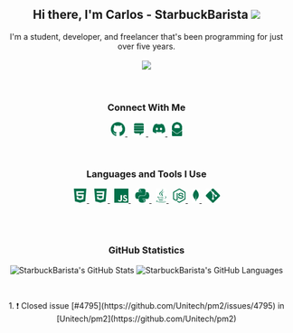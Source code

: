 <h2 align="center">
  Hi there, <strong>I'm Carlos - StarbuckBarista</strong> <img src="https://raw.githubusercontent.com/MartinHeinz/MartinHeinz/master/wave.gif" height="30px">
</h2>

<p align="center">
  I'm a student, developer, and freelancer that's been programming for just over five years.
  <br><br>
  <img src="https://lanyard.cnrad.dev/api/348311499946721282?theme=dark&bg=00704a&borderRadius=15px&animated=false&idleMessage=%22I%27m%20not%20doing%20anything%20:p%22&hideDiscrim=false&hideStatus=false&hideTimestamp=false&hideBadges=false">
</p>

<br>

<h3 align="center">
  Connect With Me
</h3>

<p align="center">
  <a href="https://github.com/StarbuckBarista/" target="_blank">
    <img alt="StarbuckBarista's GitHub" height="25px" src="./icons/github.png"/>
  </a>
  &nbsp;
  <a href="https://stackoverflow.com/users/12449444/starbuckbarista/" target="_blank">
    <img alt="StarbuckBarista's Stack Overflow" height="25px" src="./icons/stack_overflow.png"/>
  </a>
  &nbsp;
  <a href="https://discord.com/users/348311499946721282/" target="_blank">
    <img alt="StarbuckBarista's Discord" height="25px" src="./icons/discord.png"/>
  </a>
  &nbsp;
  <a href="mailto:carlitos.salazar@protonmail.com" target="_blank">
    <img alt="StarbuckBarista's Email" height="25px" src="./icons/proton_mail.png"/>
  </a>
</p>

<br>

<h3 align="center">
  Languages and Tools I Use
</h3>

<p align="center">
  <a href="" target="_blank">
    <img alt="HTML" height="25px" src="./icons/html.png"/>
  </a>
  &nbsp;
  <a href="" target="_blank">
    <img alt="CSS" height="25px" src="./icons/css.png"/>
  </a>
  &nbsp;
  <a href="" target="_blank">
    <img alt="JavaScript" height="25px" src="./icons/javascript.png"/>
  </a>
  &nbsp;
  <a href="python.org" target="_blank">
    <img alt="Python" height="25px" src="./icons/python.png"/>
  </a>
  &nbsp;
  <a href="" target="_blank">
    <img alt="Java" height="25px" src="./icons/java.png"/>
  </a>
  &nbsp;
  <a href="nodejs.org" target="_blank">
    <img alt="Node" height="25px" src="./icons/node.png"/>
  </a>
  &nbsp;
  <a href="mongodb.com" target="_blank">
    <img alt="MongoDB" height="25px" src="./icons/mongo.png"/>
  </a>
  &nbsp;
  <a href="git-scm.com" target="_blank">
    <img alt="Git" height="25px" src="./icons/git.png"/>
  </a>
</p>

<br><br>

<h3 align="center">
  GitHub Statistics
</h3>

<p align="center">
    <img alt="StarbuckBarista's GitHub Stats" height="200px" src="https://github-readme-stats-starbuckbarista.vercel.app/api?username=starbuckbarista&count_private=true&show_icons=true&theme=darcula"/>
    <img alt="StarbuckBarista's GitHub Languages" height="200px" src="https://github-readme-stats-starbuckbarista.vercel.app/api/top-langs?username=starbuckbarista&count_private=true&show_icons=true&theme=darcula"/>
</p>

<br>

<p align="center">
  <!--START_SECTION:activity-->
1. ❗️ Closed issue [#4795](https://github.com/Unitech/pm2/issues/4795) in [Unitech/pm2](https://github.com/Unitech/pm2)
  <!--END_SECTION:activity-->
</p>
